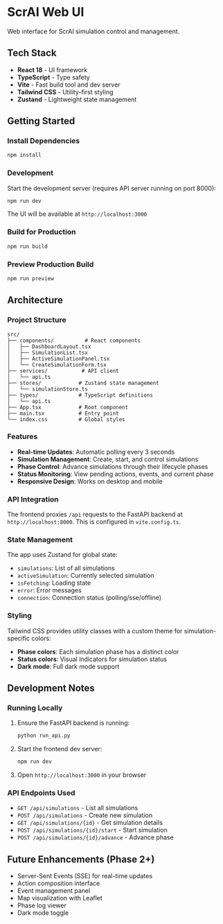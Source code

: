 # ScrAI Web UI

Web interface for ScrAI simulation control and management.

## Tech Stack

- **React 18** - UI framework
- **TypeScript** - Type safety
- **Vite** - Fast build tool and dev server
- **Tailwind CSS** - Utility-first styling
- **Zustand** - Lightweight state management

## Getting Started

### Install Dependencies

```bash
npm install
```

### Development

Start the development server (requires API server running on port 8000):

```bash
npm run dev
```

The UI will be available at `http://localhost:3000`

### Build for Production

```bash
npm run build
```

### Preview Production Build

```bash
npm run preview
```

## Architecture

### Project Structure

```
src/
├── components/          # React components
│   ├── DashboardLayout.tsx
│   ├── SimulationList.tsx
│   ├── ActiveSimulationPanel.tsx
│   └── CreateSimulationForm.tsx
├── services/           # API client
│   └── api.ts
├── stores/            # Zustand state management
│   └── simulationStore.ts
├── types/             # TypeScript definitions
│   └── api.ts
├── App.tsx            # Root component
├── main.tsx           # Entry point
└── index.css          # Global styles
```

### Features

- **Real-time Updates**: Automatic polling every 3 seconds
- **Simulation Management**: Create, start, and control simulations
- **Phase Control**: Advance simulations through their lifecycle phases
- **Status Monitoring**: View pending actions, events, and current phase
- **Responsive Design**: Works on desktop and mobile

### API Integration

The frontend proxies `/api` requests to the FastAPI backend at `http://localhost:8000`. This is configured in `vite.config.ts`.

### State Management

The app uses Zustand for global state:

- `simulations`: List of all simulations
- `activeSimulation`: Currently selected simulation
- `isFetching`: Loading state
- `error`: Error messages
- `connection`: Connection status (polling/sse/offline)

### Styling

Tailwind CSS provides utility classes with a custom theme for simulation-specific colors:

- **Phase colors**: Each simulation phase has a distinct color
- **Status colors**: Visual indicators for simulation status
- **Dark mode**: Full dark mode support

## Development Notes

### Running Locally

1. Ensure the FastAPI backend is running:
   ```bash
   python run_api.py
   ```

2. Start the frontend dev server:
   ```bash
   npm run dev
   ```

3. Open `http://localhost:3000` in your browser

### API Endpoints Used

- `GET /api/simulations` - List all simulations
- `POST /api/simulations` - Create new simulation
- `GET /api/simulations/{id}` - Get simulation details
- `POST /api/simulations/{id}/start` - Start simulation
- `POST /api/simulations/{id}/advance` - Advance phase

## Future Enhancements (Phase 2+)

- Server-Sent Events (SSE) for real-time updates
- Action composition interface
- Event management panel
- Map visualization with Leaflet
- Phase log viewer
- Dark mode toggle
